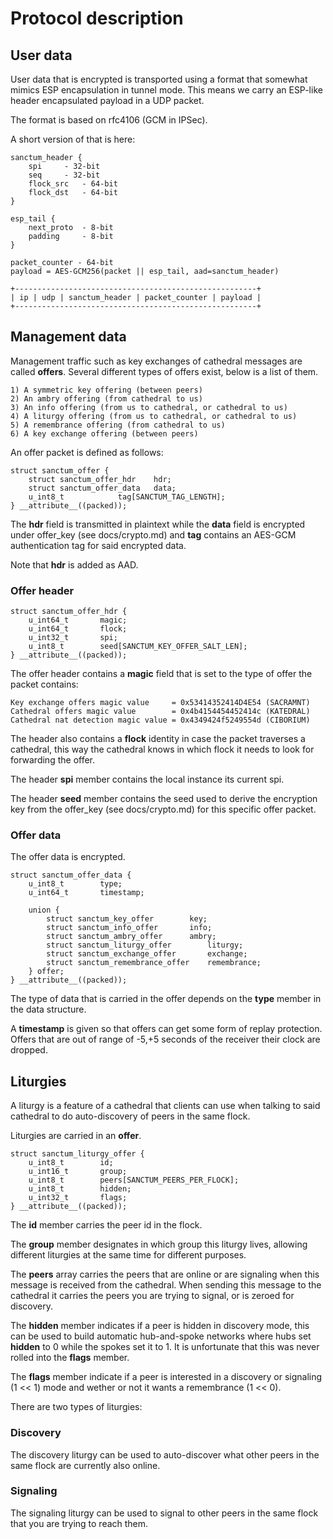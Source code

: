 # Protocol description

## User data

User data that is encrypted is transported using a format
that somewhat mimics ESP encapsulation in tunnel mode. This
means we carry an ESP-like header encapsulated payload in
a UDP packet.

The format is based on rfc4106 (GCM in IPSec).

A short version of that is here:

```
sanctum_header {
	spi		- 32-bit
	seq		- 32-bit
	flock_src	- 64-bit
	flock_dst	- 64-bit
}

esp_tail {
	next_proto	- 8-bit
	padding		- 8-bit
}

packet_counter - 64-bit
payload = AES-GCM256(packet || esp_tail, aad=sanctum_header)

+------------------------------------------------------+
| ip | udp | sanctum_header | packet_counter | payload |
+------------------------------------------------------+
```

## Management data

Management traffic such as key exchanges of cathedral messages
are called **offers**. Several different types of offers
exist, below is a list of them.

```
1) A symmetric key offering (between peers)
2) An ambry offering (from cathedral to us)
3) An info offering (from us to cathedral, or cathedral to us)
4) A liturgy offering (from us to cathedral, or cathedral to us)
5) A remembrance offering (from cathedral to us)
6) A key exchange offering (between peers)
```

An offer packet is defined as follows:

```
struct sanctum_offer {
	struct sanctum_offer_hdr	hdr;
	struct sanctum_offer_data	data;
	u_int8_t			tag[SANCTUM_TAG_LENGTH];
} __attribute__((packed));
```

The **hdr** field is transmitted in plaintext while the **data** field
is encrypted under offer_key (see docs/crypto.md) and **tag** contains
an AES-GCM authentication tag for said encrypted data.

Note that **hdr** is added as AAD.

### Offer header

```
struct sanctum_offer_hdr {
	u_int64_t		magic;
	u_int64_t		flock;
	u_int32_t		spi;
	u_int8_t		seed[SANCTUM_KEY_OFFER_SALT_LEN];
} __attribute__((packed));
```

The offer header contains a **magic** field that is set to the
type of offer the packet contains:

```
Key exchange offers magic value     = 0x53414352414D4E54 (SACRAMNT)
Cathedral offers magic value        = 0x4b4154454452414c (KATEDRAL)
Cathedral nat detection magic value = 0x4349424f5249554d (CIBORIUM)
```

The header also contains a **flock** identity in case the packet
traverses a cathedral, this way the cathedral knows in which
flock it needs to look for forwarding the offer.

The header **spi** member contains the local instance its current spi.

The header **seed** member contains the seed used to derive the
encryption key from the offer_key (see docs/crypto.md) for this
specific offer packet.

### Offer data

The offer data is encrypted.

```
struct sanctum_offer_data {
	u_int8_t		type;
	u_int64_t		timestamp;

	union {
		struct sanctum_key_offer		key;
		struct sanctum_info_offer		info;
		struct sanctum_ambry_offer		ambry;
		struct sanctum_liturgy_offer		liturgy;
		struct sanctum_exchange_offer		exchange;
		struct sanctum_remembrance_offer	remembrance;
	} offer;
} __attribute__((packed));
```
The type of data that is carried in the offer depends on the **type**
member in the data structure.

A **timestamp** is given so that offers can get some form of replay
protection. Offers that are out of range of -5,+5 seconds of the
receiver their clock are dropped.

## Liturgies

A liturgy is a feature of a cathedral that clients can use
when talking to said cathedral to do auto-discovery of peers
in the same flock.

Liturgies are carried in an **offer**.

```
struct sanctum_liturgy_offer {
	u_int8_t		id;
	u_int16_t		group;
	u_int8_t		peers[SANCTUM_PEERS_PER_FLOCK];
	u_int8_t		hidden;
	u_int32_t		flags;
} __attribute__((packed));
```

The **id** member carries the peer id in the flock.

The **group** member designates in which group this liturgy lives, allowing
different liturgies at the same time for different purposes.

The **peers** array carries the peers that are online or are signaling
when this message is received from the cathedral. When sending this
message to the cathedral it carries the peers you are trying to signal,
or is zeroed for discovery.

The **hidden** member indicates if a peer is hidden in discovery mode,
this can be used to build automatic hub-and-spoke networks where hubs
set **hidden** to 0 while the spokes set it to 1. It is unfortunate that
this was never rolled into the **flags** member.

The **flags** member indicate if a peer is interested in a discovery
or signaling (1 << 1) mode and wether or not it wants a remembrance (1 << 0).

There are two types of liturgies:

### Discovery

The discovery liturgy can be used to auto-discover what other
peers in the same flock are currently also online.

### Signaling

The signaling liturgy can be used to signal to other peers
in the same flock that you are trying to reach them.
